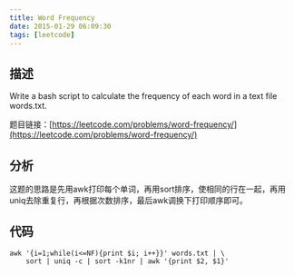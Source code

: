 ```yaml
---
title: Word Frequency
date: 2015-01-29 06:09:30
tags: [leetcode]
---
```


## 描述

Write a bash script to calculate the frequency of each word in a text file words.txt.

<!-- more -->

题目链接：[https://leetcode.com/problems/word-frequency/](https://leetcode.com/problems/word-frequency/)

## 分析

这题的思路是先用awk打印每个单词，再用sort排序，使相同的行在一起，再用uniq去除重复行，再根据次数排序，最后awk调换下打印顺序即可。

## 代码

```shell
awk '{i=1;while(i<=NF){print $i; i++}}' words.txt | \
	sort | uniq -c | sort -k1nr | awk '{print $2, $1}'
```